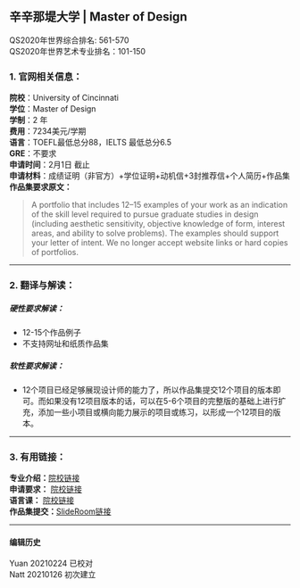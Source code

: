 ## 辛辛那堤大学 | Master of Design   
QS2020年世界综合排名: 561-570  
QS2020年世界艺术专业排名：101-150




### 1. 官网相关信息：

**院校**：University of Cincinnati    
**学位**：Master of Design  
**学制**：2 年  
**费用**：7234美元/学期  
**语言**：TOEFL最低总分88，IELTS 最低总分6.5  
**GRE**：不要求  
**申请时间**：2月1日 截止     
**申请材料**：成绩证明（非官方）+学位证明+动机信+3封推荐信+个人简历+作品集  
**作品集要求原文：**   

> A portfolio that includes 12–15 examples of your work as an indication of the skill level required to pursue graduate studies in design (including aesthetic sensitivity, objective knowledge of form, interest areas, and ability to solve problems). The examples should support your letter of intent. We no longer accept website links or hard copies of portfolios.


---


### 2. 翻译与解读：

##### 硬性要求解读：
- 12-15个作品例子
- 不支持网址和纸质作品集




##### 软性要求解读：
- 12个项目已经足够展现设计师的能力了，所以作品集提交12个项目的版本即可。而如果没有12项目版本的话，可以在5-6个项目的完整版的基础上进行扩充，添加一些小项目或横向能力展示的项目或练习，以形成一个12项目的版本。


---


### 3. 有用链接：

**专业介绍：**[院校链接](https://daap.uc.edu/academics/sod/programs/ms-design)  
**申请要求：** [院校链接](https://daap.uc.edu/academics/sod/programs/ms-design)  
**语言课：** [院校链接](https://www.els.edu/en/find-els-language-centers/us/oh/cincinnati)  
**作品集提交：**[SlideRoom链接](https://app.getacceptd.com/daap)


---


#### 编辑历史
Yuan 20210224 已校对  
Natt 20210126 初次建立  
